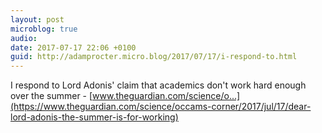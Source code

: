 ```yaml
---
layout: post
microblog: true
audio: 
date: 2017-07-17 22:06 +0100
guid: http://adamprocter.micro.blog/2017/07/17/i-respond-to.html
---
```

I respond to Lord Adonis' claim that academics don't work hard enough over the summer - [www.theguardian.com/science/o...](https://www.theguardian.com/science/occams-corner/2017/jul/17/dear-lord-adonis-the-summer-is-for-working)
